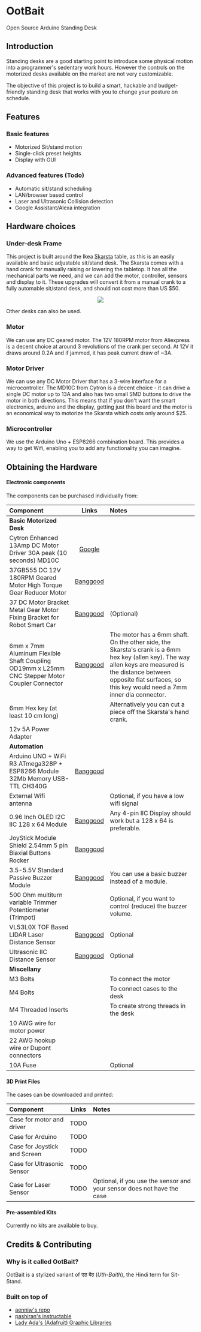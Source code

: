 # OotBait
Open Source Arduino Standing Desk

## Introduction

Standing desks are a good starting point to introduce some physical motion into a programmer's sedentary work hours. However the controls on the motorized desks available on the market are not very customizable. 

The objective of this project is to build a smart, hackable and budget-friendly standing desk that works with you to change your posture on schedule.

## Features

### Basic features

- Motorized Sit/stand motion
- Single-click preset heights
- Display with GUI

### Advanced features (Todo) 

- Automatic sit/stand scheduling 
- LAN/browser based control
- Laser and Ultrasonic Collision detection
- Google Assistant/Alexa integration

## Hardware choices

### Under-desk Frame

This project is built around the Ikea [Skarsta](https://www.ikea.com/us/en/p/skarsta-desk-sit-stand-white-s89324812/) table, as this is an easily available and basic adjustable sit/stand desk. The Skarsta comes with a hand crank for manually raising or lowering the tabletop. It has all the mechanical parts we need, and we can add the motor, controller, sensors and display to it. These upgrades will convert it from a manual crank to a fully automable sit/stand desk, and should not cost more than US $50.

<p align="center">
    <img src="https://www.ikea.com/us/en/images/products/skarsta-desk-sit-stand-white__0777623_PE758665_S4.JPG"/>
</p>

Other desks can also be used.

### Motor

We can use any DC geared motor. The 12V 180RPM motor from Aliexpress is a decent choice at around 3 revolutions of the crank per second. At 12V it draws around 0.2A and if jammed, it has peak current draw of ~3A.

### Motor Driver

We can use any DC Motor Driver that has a 3-wire interface for a microcontroller. The MD10C from Cytron is a decent choice - it can drive a single DC motor up to 13A and also has two small SMD buttons to drive the motor in both directions. This means that if you don't want the smart electronics, arduino and the display, getting just this board and the motor is an economical way to motorize the Skarsta which costs only around $25.

### Microcontroller

We use the Arduino Uno + ESP8266 combination board. This provides a way to get Wifi, enabling you to add any functionality you can imagine.

## Obtaining the Hardware

#### Electronic components
The components can be purchased individually from:

| **Component** | **Links** | **Notes** |
| :-------- |:---:|:---------|
| **Basic Motorized Desk** |     |     | 
| Cytron Enhanced 13Amp DC Motor Driver 30A peak (10 seconds) MD10C | [Google](https://www.google.com/search?q=Cytron+Enhanced+13Amp+DC+Motor+Driver+30A+peak+(10+seconds)+MD10C) | |
| 37GB555 DC 12V 180RPM Geared Motor High Torque Gear Reducer Motor | [Banggood](https://www.banggood.in/37GB555-DC-12V-180RPM-Geared-Motor-High-Torque-Gear-Reducer-Motor-p-1068573.html?rmmds=myorder&cur_warehouse=CN) |  |
| 37 DC Motor Bracket Metal Gear Motor Fixing Bracket for Robot Smart Car | [Banggood](https://www.banggood.in/37-DC-Motor-Bracket-Metal-Gear-Motor-Fixing-Bracket-for-Robot-Smart-Car-p-1266899.html?rmmds=myorder&cur_warehouse=CN) |  (Optional) |
| 6mm x 7mm Aluminum Flexible Shaft Coupling OD19mm x L25mm CNC Stepper Motor Coupler Connector | [Banggood](https://www.banggood.in/6mm-x-7mm-Aluminum-Flexible-Shaft-Coupling-OD19mm-x-L25mm-CNC-Stepper-Motor-Coupler-Connector-p-994360.html?rmmds=myorder&cur_warehouse=CN) | The motor has a 6mm shaft. On the other side, the Skarsta's crank is a 6mm hex key (allen key). The way allen keys are measured is the distance between opposite flat surfaces, so this key would need a 7mm inner dia connector. |
| 6mm Hex key (at least 10 cm long) | | Alternatively you can cut a piece off the Skarsta's hand crank. |
| 12v 5A Power Adapter | | |
| **Automation** |     |     |
| Arduino UNO + WiFi R3 ATmega328P + ESP8266 Module 32Mb Memory USB-TTL CH340G | [Banggood](https://www.banggood.in/Geekcreit-Mega-+WiFi-R3-Module-ATmega2560+ESP8266-32Mb-Memory-USB-TTL-CH340G-p-1205437.html?cur_warehouse=CN&rmmds=search) |  |
| External Wifi antenna |  |  Optional, if you have a low wifi signal |
| 0.96 Inch OLED I2C IIC 128 x 64 Module | [Banggood](https://www.banggood.in/Geekcreit-0_96-Inch-OLED-I2C-IIC-Communication-Display-128+64-LCD-Module-Geekcreit-for-Arduino-products-that-work-with-official-Arduino-boards-p-1535708.html?cur_warehouse=CN&ID=229&rmmds=search) | Any 4-pin IIC Display should work but a 128 x 64 is preferable. |
| JoyStick Module Shield 2.54mm 5 pin Biaxial Buttons Rocker | [Banggood](https://www.banggood.in/JoyStick-Module-Shield-2_54mm-5-pin-Biaxial-Buttons-Rocker-for-PS2-Joystick-Game-Controller-Sensor-p-1566502.html?cur_warehouse=CN&rmmds=search) | |
| 3.5-5.5V Standard Passive Buzzer Module | [Banggood](https://www.banggood.in/3_5-5_5V-Standard-Passive-Buzzer-Module-p-984074.html?cur_warehouse=CN&rmmds=search0) | You can use a basic buzzer instead of a module. |
| 500 Ohm multiturn variable Trimmer Potentiometer (Trimpot)  |  | Optional, if you want to control (reduce) the buzzer volume. |
| VL53L0X TOF Based LIDAR Laser Distance Sensor  | [Banggood](https://www.banggood.in/ToF-Module-VL53L0X-Time-of-Flight-Laser-Ranging-Sensor-Laser-Distance-Sensor-Module-GROVE-I2C-p-1541298.html?cur_warehouse=CN&rmmds=search) | Optional |
| Ultrasonic IIC Distance Sensor | [Banggood](https://www.banggood.in/Wholesale-Geekcreit-Ultrasonic-Module-HC-SR04-Distance-Measuring-Ranging-Transducers-Sensor-DC-5V-2-450cm-p-40313.html?cur_warehouse=CN&rmmds=search) | Optional |
| **Miscellany** |     |     |
| M3 Bolts  |  | To connect the motor |
| M4 Bolts  |  | To connect cases to the desk |
| M4 Threaded Inserts  |  | To create strong threads in the desk |
| 10 AWG wire for motor power  |  |  |
| 22 AWG hookup wire or Dupont connectors  |  |  |
| 10A Fuse  |  | Optional  |

#### 3D Print Files
The cases can be downloaded and printed:

| **Component** | **Links** | **Notes** |
| :-------- |:---:|:---------|
| Case for motor and driver | TODO |  |
| Case for Arduino | TODO |  |
| Case for Joystick and Screen | TODO |  |
| Case for Ultrasonic Sensor | TODO |  |
| Case for Laser Sensor | TODO | Optional, if you use the sensor and your sensor does not have the case |

#### Pre-assembled Kits
Currently no kits are available to buy.

## Credits & Contributing

### Why is it called OotBait?
 
OotBait is a stylized variant of उठ बैठ (_Uth-Baith_), the Hindi term for Sit-Stand.

### Built on top of

- [aenniw's repo](https://github.com/aenniw/ARDUINO/tree/master/skarsta)
- [pashiran's instructable](https://www.instructables.com/Motorizing-an-IKEA-SKARSTA-Table/)
- [Lady Ada's (Adafruit) Graphic Libraries](https://github.com/adafruit/Adafruit_SSD1306)
